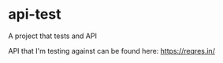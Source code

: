 # api-test
A project that tests and API

API that I'm testing against can be found here: https://reqres.in/
